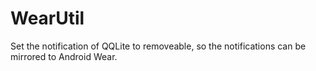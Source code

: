 # WearUtil

Set the notification of QQLite to removeable, so the notifications can be mirrored to Android Wear.
